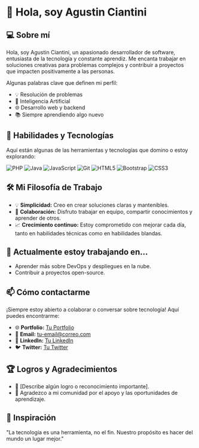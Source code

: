 # 👋 Hola, soy Agustin Ciantini

## 💻 Sobre mí

Hola, soy Agustin Ciantini, un apasionado desarrollador de software, entusiasta de la tecnología y constante aprendiz. Me encanta trabajar en soluciones creativas para problemas complejos y contribuir a proyectos que impacten positivamente a las personas.  

Algunas palabras clave que definen mi perfil:  
- 💡 Resolución de problemas  
- 🤖 Inteligencia Artificial  
- 🌐 Desarrollo web y backend  
- 📚 Siempre aprendiendo algo nuevo  

## 🚀 Habilidades y Tecnologías

Aquí están algunas de las herramientas y tecnologías que domino o estoy explorando:  

![PHP](https://img.shields.io/badge/PHP-777BB4?style=for-the-badge&logo=php&logoColor=white)  ![Java](https://img.shields.io/badge/Java-ED8B00?style=for-the-badge&logo=java&logoColor=white)  ![JavaScript](https://img.shields.io/badge/JavaScript-F7DF1E?style=for-the-badge&logo=javascript&logoColor=black) ![Git](https://img.shields.io/badge/Git-F05032?style=for-the-badge&logo=git&logoColor=white)  ![HTML5](https://img.shields.io/badge/HTML5-E34F26?style=for-the-badge&logo=html5&logoColor=white)  ![Bootstrap](https://img.shields.io/badge/Bootstrap-7952B3?style=for-the-badge&logo=bootstrap&logoColor=white) ![CSS3](https://img.shields.io/badge/CSS3-1572B6?style=for-the-badge&logo=css3&logoColor=white)  

## 🛠 Mi Filosofía de Trabajo

- 💡 **Simplicidad:** Creo en crear soluciones claras y mantenibles.  
- 🧩 **Colaboración:** Disfruto trabajar en equipo, compartir conocimientos y aprender de otros.  
- 📈 **Crecimiento continuo:** Estoy comprometido con mejorar cada día, tanto en habilidades técnicas como en habilidades blandas.

## 🌱 Actualmente estoy trabajando en...

- Aprender más sobre DevOps y despliegues en la nube.  
- Contribuir a proyectos open-source.  

## 📫 Cómo contactarme

¡Siempre estoy abierto a colaborar o conversar sobre tecnología! Aquí puedes encontrarme:  

- 🌐 **Portfolio:** [Tu Portfolio](https://tu-portfolio.com)  
- 📧 **Email:** tu-email@correo.com  
- 💼 **LinkedIn:** [Tu LinkedIn](https://linkedin.com/in/tu-usuario)  
- 🐦 **Twitter:** [Tu Twitter](https://twitter.com/tu-usuario)  

## 🏆 Logros y Agradecimientos

- 🥇 [Describe algún logro o reconocimiento importante].  
- 🚀 Agradezco a mi comunidad por el apoyo y las oportunidades de aprendizaje.  

## 📖 Inspiración

"La tecnología es una herramienta, no el fin. Nuestro propósito es hacer del mundo un lugar mejor."  
